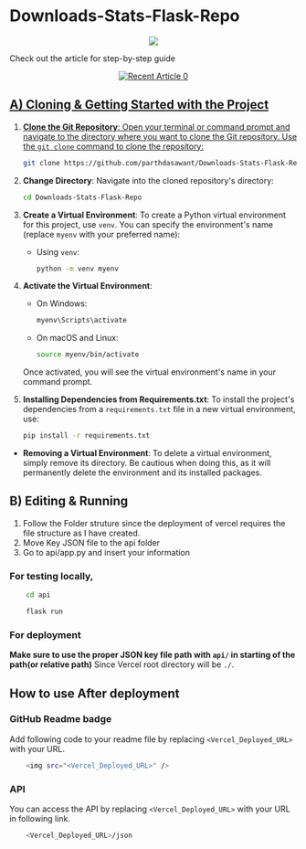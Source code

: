 # Downloads-Stats-Flask-Repo
<div align="center" >
<img src="https://downloads-report-flask-parthdasawant.vercel.app/" />
</div>

Check out the article for step-by-step guide
<div align="center" >
<a target="_blank" href="https://github-readme-medium-recent-article.vercel.app/medium/@parthdasawant/0"><img src="https://github-readme-medium-recent-article.vercel.app/medium/@parthdasawant/0" alt="Recent Article 0"> 
</div>

## A) Cloning & Getting Started with the Project

1. **Clone the Git Repository**: Open your terminal or command prompt and navigate to the directory where you want to clone the Git repository. Use the `git clone` command to clone the repository:

    ```bash
    git clone https://github.com/parthdasawant/Downloads-Stats-Flask-Repo.git
    ```

2. **Change Directory**: Navigate into the cloned repository's directory:

    ```bash
    cd Downloads-Stats-Flask-Repo
    ```

3. **Create a Virtual Environment**: To create a Python virtual environment for this project, use `venv`. You can specify the environment's name (replace `myenv` with your preferred name):

   - Using `venv`:
     ```bash
     python -m venv myenv
     ```

4. **Activate the Virtual Environment**:

   - On Windows:
     ```bash
     myenv\Scripts\activate
     ```

   - On macOS and Linux:
     ```bash
     source myenv/bin/activate
     ```
     
   Once activated, you will see the virtual environment's name in your command prompt.


5. **Installing Dependencies from Requirements.txt**: To install the project's dependencies from a `requirements.txt` file in a new virtual environment, use:

    ```bash
    pip install -r requirements.txt
    ```

- **Removing a Virtual Environment**: To delete a virtual environment, simply remove its directory. Be cautious when doing this, as it will permanently delete the environment and its installed packages.


## B) Editing & Running 
1. Follow the Folder struture since the deployment of vercel requires the file structure as I have created.
2. Move Key JSON file to the api folder
3. Go to api/app.py and insert your information

### For testing locally,
```bash
    cd api
```
```bash
    flask run
```
### For deployment
**Make sure to use the proper JSON key file path with `api/` in starting of the path(or relative path)** 
Since Vercel root directory will be ```./```.

## How to use After deployment
### GitHub Readme badge
Add following code to your readme file by replacing `<Vercel_Deployed_URL>` with your URL.
```bash
    <img src="<Vercel_Deployed_URL>" />
```
### API
You can access the API by replacing `<Vercel_Deployed_URL>` with your URL in following link. 
```bash
    <Vercel_Deployed_URL>/json
```

